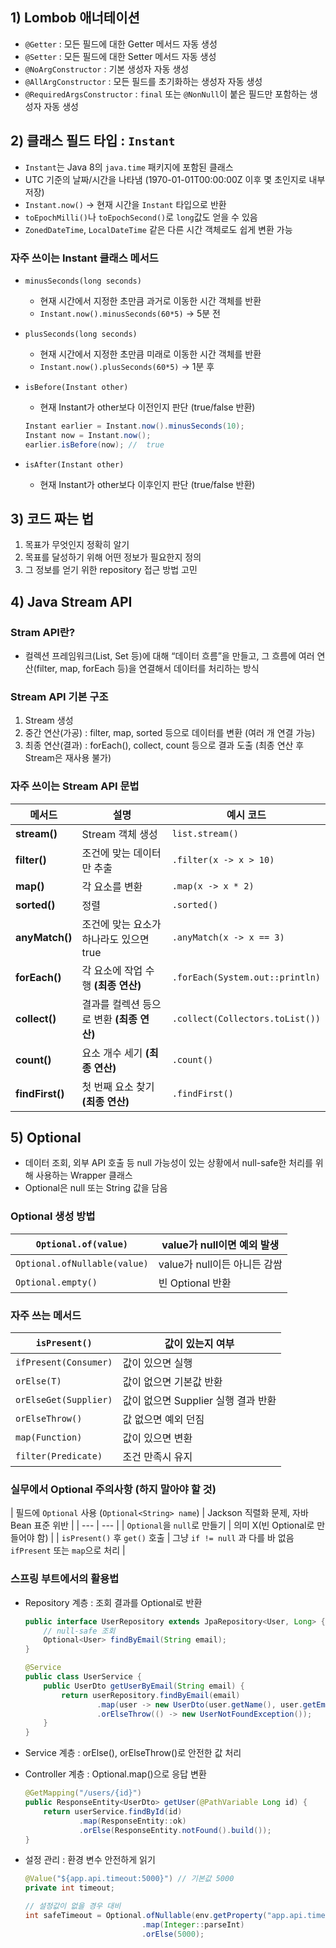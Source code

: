 ## 1) Lombob 애너테이션

- `@Getter` : 모든 필드에 대한 Getter 메서드 자동 생성
- `@Setter` : 모든 필드에 대한 Setter 메서드 자동 생성
- `@NoArgConstructor` : 기본 생성자 자동 생성
- `@AllArgConstructor` : 모든 필드를 초기화하는 생성자 자동 생성
- `@RequiredArgsConstructor` : `final` 또는 `@NonNull`이 붙은 필드만 포함하는 생성자 자동 생성

## 2) 클래스 필드 타입 : `Instant`

- `Instant`는 Java 8의 `java.time` 패키지에 포함된 클래스
- UTC 기준의 날짜/시간을 나타냄 (1970-01-01T00:00:00Z 이후 몇 초인지로 내부 저장)
- `Instant.now()` → 현재 시간을 `Instant` 타입으로 반환
- `toEpochMilli()`나 `toEpochSecond()`로 `long`값도 얻을 수 있음
- `ZonedDateTime`, `LocalDateTime` 같은 다른 시간 객체로도 쉽게 변환 가능

### 자주 쓰이는 Instant 클래스 메서드

- `minusSeconds(long seconds)`
    - 현재 시간에서 지정한 초만큼 과거로 이동한 시간 객체를 반환
    - `Instant.now().minusSeconds(60*5)` → 5분 전
- `plusSeconds(long seconds)`
    - 현재 시간에서 지정한 초만큼 미래로 이동한 시간 객체를 반환
    - `Instant.now().plusSeconds(60*5)` → 1분 후
- `isBefore(Instant other)`
    - 현재 Instant가 other보다 이전인지 판단 (true/false 반환)
    
    ```java
    Instant earlier = Instant.now().minusSeconds(10);
    Instant now = Instant.now();
    earlier.isBefore(now); //  true
    ```
    
- `isAfter(Instant other)`
    - 현재 Instant가 other보다 이후인지 판단 (true/false 반환)

## 3) 코드 짜는 법

1. 목표가 무엇인지 정확히 알기
2. 목표를 달성하기 위해 어떤 정보가 필요한지 정의
3. 그 정보를 얻기 위한 repository 접근 방법 고민

## 4) Java Stream API

### Stram API란?

- 컬렉션 프레임워크(List, Set 등)에 대해 “데이터 흐름”을 만들고, 
그 흐름에 여러 연산(filter, map, forEach 등)을 연결해서 데이터를 처리하는 방식

### Stream API 기본 구조

1. Stream 생성
2. 중간 연산(가공) : filter, map, sorted 등으로 데이터를 변환 (여러 개 연결 가능)
3. 최종 연산(결과) : forEach(), collect, count 등으로 결과 도출 (최종 연산 후 Stream은 재사용 불가)

### 자주 쓰이는 Stream API 문법

| **메서드** | **설명** | **예시 코드** |
| --- | --- | --- |
| **stream()** | Stream 객체 생성 | `list.stream()` |
| **filter()** | 조건에 맞는 데이터만 추출 | `.filter(x -> x > 10)` |
| **map()** | 각 요소를 변환 | `.map(x -> x * 2)` |
| **sorted()** | 정렬 | `.sorted()` |
| **anyMatch()** | 조건에 맞는 요소가 하나라도 있으면 true | `.anyMatch(x -> x == 3)` |
| **forEach()** | 각 요소에 작업 수행 **(최종 연산)** | `.forEach(System.out::println)` |
| **collect()** | 결과를 컬렉션 등으로 변환 **(최종 연산)** | `.collect(Collectors.toList())` |
| **count()** | 요소 개수 세기 **(최종 연산)** | `.count()` |
| **findFirst()** | 첫 번째 요소 찾기 **(최종 연산)** | `.findFirst()` |

## 5) Optional

- 데이터 조회, 외부 API 호출 등 null 가능성이 있는 상황에서 null-safe한 처리를 위해 사용하는 Wrapper 클래스
- Optional<String>은 null 또는 String 값을 담음

### Optional 생성 방법

| `Optional.of(value)` | value가 null이면 예외 발생 |
| --- | --- |
| `Optional.ofNullable(value)` | value가 null이든 아니든 감쌈 |
| `Optional.empty()` | 빈 Optional 반환 |

### 자주 쓰는 메서드

| `isPresent()` | 값이 있는지 여부 |
| --- | --- |
| `ifPresent(Consumer)` | 값이 있으면 실행 |
| `orElse(T)`  | 값이 없으면 기본값 반환 |
| `orElseGet(Supplier)` | 값이 없으면 Supplier 실행 결과 반환 |
| `orElseThrow()` | 값 없으면 예외 던짐 |
| `map(Function)` | 값이 있으면 변환 |
| `filter(Predicate)` | 조건 만족시 유지  |

### 실무에서 Optional 주의사항 (하지 말아야 할 것)

| 필드에 `Optional` 사용
(`Optional<String> name`) | Jackson 직렬화 문제, 자바 Bean 표준 위반 |
| --- | --- |
| `Optional`을 `null`로 만들기 | 의미 X(빈 Optional로 만들어야 함) |
| `isPresent()` 후 `get()` 호출 | 그냥 `if != null` 과 다를 바 없음
`ifPresent` 또는 `map`으로 처리 |

### 스프링 부트에서의 활용법

- Repository 계층 : 조회 결과를 Optional로 반환
    
    ```java
    public interface UserRepository extends JpaRepository<User, Long> {
        // null-safe 조회
        Optional<User> findByEmail(String email);
    }
    
    @Service
    public class UserService {
        public UserDto getUserByEmail(String email) {
            return userRepository.findByEmail(email)
                    .map(user -> new UserDto(user.getName(), user.getEmail()))
                    .orElseThrow(() -> new UserNotFoundException());
        }
    }
    ```
    
- Service 계층 : orElse(), orElseThrow()로 안전한 값 처리
- Controller 계층 : Optional.map()으로 응답 변환
    
    ```java
    @GetMapping("/users/{id}")
    public ResponseEntity<UserDto> getUser(@PathVariable Long id) {
        return userService.findById(id)
                .map(ResponseEntity::ok)
                .orElse(ResponseEntity.notFound().build());
    }
    ```
    
- 설정 관리 : 환경 변수 안전하게 읽기
    
    ```java
    @Value("${app.api.timeout:5000}") // 기본값 5000
    private int timeout;
    
    // 설정값이 없을 경우 대비
    int safeTimeout = Optional.ofNullable(env.getProperty("app.api.timeout"))
                              .map(Integer::parseInt)
                              .orElse(5000);
    ```
